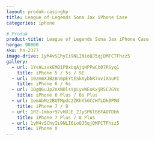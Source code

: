 ```yaml
---
layout: produk-casinghp
title: League of Legends Sona Jax iPhone Case
categories: iphone

# Produk
product-title: League of Legends Sona Jax iPhone Case
harga: 90000
sku: hn-2377
image-drive: 1yM4vSChyIi9NLI6ioQJ5qjDMFCTFhzz5
gallery:
  - url: 1YvALzxkEMQ1P8xUqAjqHPPwCb07RSyq1
    title: iPhone 5 / 5s / SE
  - url: 10zmmXJBzBn6pEYtESkXybhR7xviXauPI
    title: iPhone 6 / 6s
  - url: 1DgQ6uJpZnXNDlsYpLyxWEuKxjR5C2GVx
    title: iPhone 6 Plus / 6s Plus
  - url: 1emAbMz2BUTMpdc2ZKhY5GCCHfLDk0PMd
    title: iPhone 7 / 8
  - url: 1R2-1mkor97vHUJE_ZJySPKlB6FAOTDbh
    title: iPhone 7 Plus / 8 Plus
  - url: 1yM4vSChyIi9NLI6ioQJ5qjDMFCTFhzz5
    title: iPhone X
---
```

